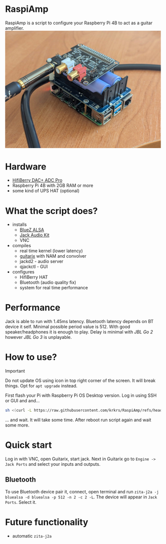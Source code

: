 # RaspiAmp
RaspiAmp is a script to configure your Raspberry Pi 4B to act as a guitar amplifier.
![the device](media/image.jpg)
# Hardware
- [HifiBerry DAC+ ADC Pro](https://www.hifiberry.com/shop/boards/dacplus-adc/)
- Raspberry Pi 4B with 2GB RAM or more
- some kind of UPS HAT (optional)
# What the script does?
- installs
    - [BlueZ ALSA](https://github.com/arkq/bluez-alsa)
    - [Jack Audio Kit](https://github.com/jackaudio)
    - VNC
- compiles
    - real time kernel (lower latency)
    - [guitarix](https://github.com/brummer10/guitarix/) with NAM and convolver
    - jackd2 - audio server
    - qjackctl - GUI
- configures
    - HifiBerry HAT
    - Bluetooth (audio quality fix)
    - system for real time performance
# Performance
Jack is able to run with 1.45ms latency. Bluetooth latency depends on BT device it self. Minimal possible period value is 512. With good speaker/headphones it is enough to play. Delay is minimal with *JBL Go 2* however *JBL Go 3* is unplayable.

# How to use?
> [!IMPORTANT]  
> Do not update OS using icon in top right corner of the screen. It will break things. Opt for `apt upgrade` instead.

First flash your Pi with Raspberry Pi OS Desktop version. Log in using SSH or GUI and and...
``` sh
sh <(curl -L https://raw.githubusercontent.com/krkrs/RaspiAmp/refs/heads/main/install.sh) 
```
... and wait. It will take some time. After reboot run script again and wait some more.
# Quick start
Log in with VNC, open Guitarix, start jack. Next in Guitarix go to `Engine -> Jack Ports` and select your inputs and outputs. 
## Bluetooth
To use Bluetooth device pair it, connect, open terminal and run `zita-j2a -j bluealsa -d bluealsa -p 512 -n 2 -c 2 -L`. The device will appear in `Jack Ports`. Select it.
# Future functionality
- automatic `zita-j2a` 